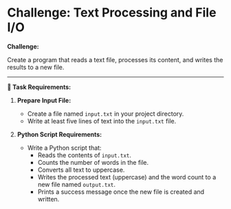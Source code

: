 # Challenge: Text Processing and File I/O

**Challenge:**

Create a program that reads a text file, processes its content, and writes the results to a new file.

---

**📌 Task Requirements:**

1. **Prepare Input File:**
   - Create a file named `input.txt` in your project directory.
   - Write at least five lines of text into the `input.txt` file.

2. **Python Script Requirements:**
   - Write a Python script that:
     - Reads the contents of `input.txt`.
     - Counts the number of words in the file.
     - Converts all text to uppercase.
     - Writes the processed text (uppercase) and the word count to a new file named `output.txt`.
     - Prints a success message once the new file is created and written.